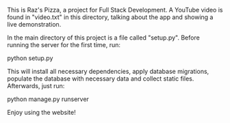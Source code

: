 This is Raz's Pizza, a project for Full Stack Development.
A YouTube video is found in "video.txt" in this directory, talking about the app and showing a live demonstration.

In the main directory of this project is a file called "setup.py".
Before running the server for the first time, run:

python setup.py

This will install all necessary dependencies, apply database migrations, populate the database with necessary data and collect static files.
Afterwards, just run:

python manage.py runserver

Enjoy using the website!